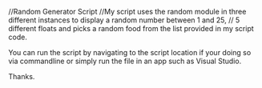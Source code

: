 //Random Generator Script
//My script uses the random module in three different instances to display a random number between 1 and 25, 
// 5 different floats and picks a random food from the list provided in my script code.

You can run the script by navigating to the script location if your doing so via commandline or
 simply run the file in an app such as Visual Studio.

 Thanks.
